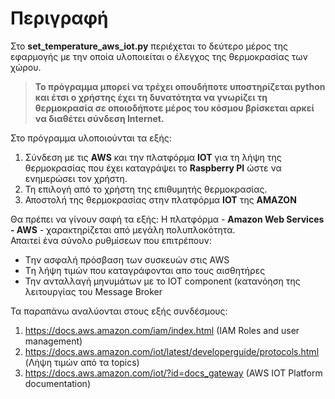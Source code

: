 # Περιγραφή 

Στο **set_temperature_aws_iot.py** περιέχεται το δεύτερο μέρος της εφαρμογής με την οποία υλοποιείται ο έλεγχος της θερμοκρασίας των χώρου.    
>**Το πρόγραμμα μπορεί να τρέχει οπουδήποτε υποστηρίζεται python και έτσι ο χρήστης έχει τη δυνατότητα να γνωρίζει τη θερμοκρασία σε οποιοδήποτε μέρος του κόσμου βρίσκεται αρκεί να διαθέτει σύνδεση Internet.**

Στο πρόγραμμα υλοποιούνται τα εξής: 
1. Σύνδεση με τις **AWS** και την πλατφόρμα **IOT** για τη λήψη της θερμοκρασίας που έχει καταγράψει το **Raspberry PI** ώστε να ενημερώσει τον χρήστη. 
2. Τη επιλογή από το χρήστη της επιθυμητής θερμοκρασίας.
3. Αποστολή της θερμοκρασίας στην πλατφόρμα **IOT** της **ΑΜΑΖΟΝ**



Θα πρέπει να γίνουν σαφή τα εξής: 
Η πλατφόρμα - **Amazon Web Services - AWS**  - χαρακτηρίζεται από μεγάλη πολυπλοκότητα.  
Απαιτεί ένα σύνολο ρυθμίσεων που επιτρέπουν:
* Tην ασφαλή πρόσβαση των συσκευών στις AWS
* Tη λήψη τιμών που καταγράφονται απο τους αισθητήρες
* Την ανταλλαγή μηνυμάτων με το IOT component (κατανόηση της λειτουργίας του Message Broker

Τα παραπάνω αναλύονται στους εξής συνδέσμους:
1. https://docs.aws.amazon.com/iam/index.html (IAM Roles and user management)
2. https://docs.aws.amazon.com/iot/latest/developerguide/protocols.html (Λήψη τιμών από τα topics)
3. https://docs.aws.amazon.com/iot/?id=docs_gateway  (AWS IOT Platform documentation)


